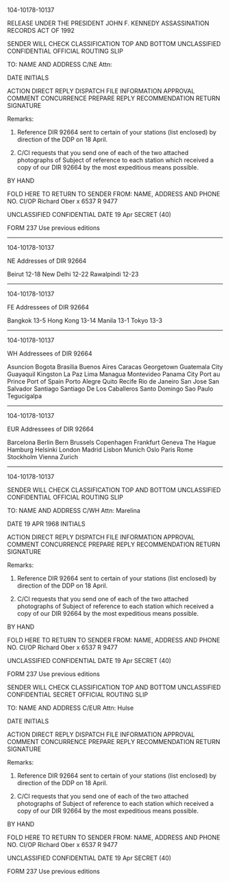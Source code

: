 104-10178-10137

RELEASE UNDER THE PRESIDENT JOHN F. KENNEDY ASSASSINATION RECORDS ACT OF 1992

SENDER WILL CHECK CLASSIFICATION TOP AND BOTTOM
UNCLASSIFIED CONFIDENTIAL
OFFICIAL ROUTING SLIP

TO:
NAME AND ADDRESS
C/NE Attn:

DATE
INITIALS

ACTION
DIRECT REPLY
DISPATCH
FILE
INFORMATION
APPROVAL
COMMENT
CONCURRENCE
PREPARE REPLY
RECOMMENDATION
RETURN
SIGNATURE

Remarks:

1. Reference DIR 92664 sent to certain of your stations (list enclosed) by direction of the DDP on 18 April.

2. C/CI requests that you send one of each of the two attached photographs of Subject of reference to each station which received a copy of our DIR 92664 by the most expeditious means possible.

BY HAND

FOLD HERE TO RETURN TO SENDER
FROM: NAME, ADDRESS AND PHONE NO.
CI/OP Richard Ober x 6537 R 9477

UNCLASSIFIED CONFIDENTIAL
DATE 19 Apr
SECRET (40)

FORM 237 Use previous editions

---

104-10178-10137

NE Addresses of DIR 92664

Beirut 12-18
New Delhi 12-22
Rawalpindi 12-23

---

104-10178-10137

FE Addressees of DIR 92664

Bangkok 13-5
Hong Kong 13-14
Manila 13-1
Tokyo 13-3

---

104-10178-10137

WH Addressees of DIR 92664

Asuncion
Bogota
Brasilia
Buenos Aires
Caracas
Georgetown
Guatemala City
Guayaquil
Kingston
La Paz
Lima
Managua
Montevideo
Panama City
Port au Prince
Port of Spain
Porto Alegre
Quito
Recife
Rio de Janeiro
San Jose
San Salvador
Santiago
Santiago De Los Caballeros
Santo Domingo
Sao Paulo
Tegucigalpa

---

104-10178-10137

EUR Addressees of DIR 92664

Barcelona
Berlin
Bern
Brussels
Copenhagen
Frankfurt
Geneva
The Hague
Hamburg
Helsinki
London
Madrid
Lisbon
Munich
Oslo
Paris
Rome
Stockholm
Vienna
Zurich

---

104-10178-10137

SENDER WILL CHECK CLASSIFICATION TOP AND BOTTOM
UNCLASSIFIED CONFIDENTIAL
OFFICIAL ROUTING SLIP

TO:
NAME AND ADDRESS
C/WH Attn: Marelina

DATE 19 APR 1968
INITIALS

ACTION
DIRECT REPLY
DISPATCH
FILE
INFORMATION
APPROVAL
COMMENT
CONCURRENCE
PREPARE REPLY
RECOMMENDATION
RETURN
SIGNATURE

Remarks:

1. Reference DIR 92664 sent to certain of your stations (list enclosed) by direction of the DDP on 18 April.

2. C/CI requests that you send one of each of the two attached photographs of Subject of reference to each station which received a copy of our DIR 92664 by the most expeditious means possible.

BY HAND

FOLD HERE TO RETURN TO SENDER
FROM: NAME, ADDRESS AND PHONE NO.
CI/OP Richard Ober x 6537 R 9477

UNCLASSIFIED CONFIDENTIAL
DATE 19 Apr
SECRET (40)

FORM 237 Use previous editions

SENDER WILL CHECK CLASSIFICATION TOP AND BOTTOM
UNCLASSIFIED CONFIDENTIAL
SECRET
OFFICIAL ROUTING SLIP

TO:
NAME AND ADDRESS
C/EUR Attn: Hulse

DATE
INITIALS

ACTION
DIRECT REPLY
DISPATCH
FILE
INFORMATION
APPROVAL
COMMENT
CONCURRENCE
PREPARE REPLY
RECOMMENDATION
RETURN
SIGNATURE

Remarks:

1. Reference DIR 92664 sent to certain of your stations (list enclosed) by direction of the DDP on 18 April.

2. C/CI requests that you send one of each of the two attached photographs of Subject of reference to each station which received a copy of our DIR 92664 by the most expeditious means possible.

BY HAND

FOLD HERE TO RETURN TO SENDER
FROM: NAME, ADDRESS AND PHONE NO.
CI/OP Richard Ober x 6537 R 9477

UNCLASSIFIED CONFIDENTIAL
DATE 19 Apr
SECRET (40)

FORM 237 Use previous editions
